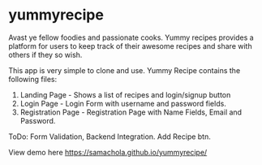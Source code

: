 # yummyrecipe
Avast ye fellow foodies and passionate cooks. Yummy recipes provides a platform for users to keep track of their awesome recipes and share with others if they so wish.

This app is very simple to clone and use. 
Yummy Recipe contains the following files: 

1. Landing Page - Shows a list of recipes and login/signup button
2. Login Page - Login Form with username and password fields.
3. Registration Page - Registration Page with Name Fields, Email and Password.

ToDo: 
Form Validation, Backend Integration.
Add Recipe btn.



View demo here 
https://samachola.github.io/yummyrecipe/

